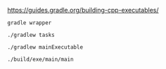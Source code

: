 https://guides.gradle.org/building-cpp-executables/

```
gradle wrapper
```

```
./gradlew tasks
```

```
./gradlew mainExecutable
```

```
./build/exe/main/main
```
